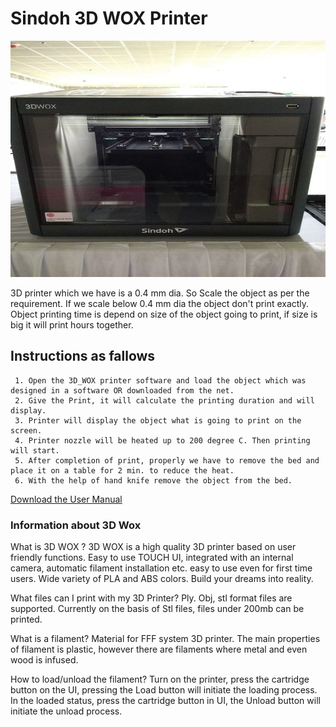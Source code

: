 # Sindoh 3D WOX Printer
![](image/3dprinter.jpg)  

3D printer which we have is a 0.4 mm dia. So Scale the object as per the requirement. If we scale below 0.4 mm dia the object don't print exactly.  Object printing time is depend on size of the object going to print, if size is big it will print hours together.  
## Instructions as fallows  

     1. Open the 3D_WOX printer software and load the object which was designed in a software OR downloaded from the net.  
     2. Give the Print, it will calculate the printing duration and will display.   
     3. Printer will display the object what is going to print on the screen.  
     4. Printer nozzle will be heated up to 200 degree C. Then printing will start.  
     5. After completion of print, properly we have to remove the bed and place it on a table for 2 min. to reduce the heat.  
     6. With the help of hand knife remove the object from the bed.
[Download the User Manual](files/sindho.pdf)  
 ### Information about 3D Wox
What is 3D WOX ? 3D WOX is a high quality 3D printer based on user friendly functions. Easy to use TOUCH UI, integrated with an internal camera, automatic filament installation etc. easy to use even for first time users. Wide variety of PLA and ABS colors. Build your dreams into reality.

What files can I print with my 3D Printer? Ply. Obj, stl format files are supported. Currently on the basis of Stl files, files under 200mb can be printed.

What is a filament? Material for FFF system 3D printer. The main properties of filament is plastic, however there are filaments where metal and even wood is infused.

How to load/unload the filament? Turn on the printer, press the cartridge button on the UI, pressing the Load button will initiate the loading process. In the loaded status, press the cartridge button in UI, the Unload button will initiate the unload process.